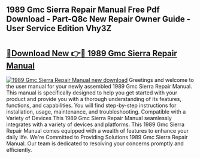 ## 1989 Gmc Sierra Repair Manual Free Pdf Download - Part-Q8c New Repair Owner Guide - User Service Edition Vhy3Z

# <h2><a href="http://bc93285.oget.top/?id=1989+Gmc+Sierra+Repair+Manual">🔗Download New 👉🔴 1989 Gmc Sierra Repair Manual</a></h2>

[![1989 Gmc Sierra Repair Manual new download](https://i.imgur.com/5g1atiW.png)](http://bc93285.oget.top/?id=1989+Gmc+Sierra+Repair+Manual)
Greetings and welcome to the user manual for your newly assembled 1989 Gmc Sierra Repair Manual. This manual is specifically designed to help you get started with your product and provide you with a thorough understanding of its features, functions, and capabilities. You will find step-by-step instructions for installation, usage, maintenance, and troubleshooting. Compatible with a Variety of Devices This 1989 Gmc Sierra Repair Manual seamlessly integrates with a variety of devices and platforms. This 1989 Gmc Sierra Repair Manual comes equipped with a wealth of features to enhance your daily life. We're Committed to Providing Solutions 1989 Gmc Sierra Repair Manual. Our team is dedicated to resolving your concerns promptly and efficiently.
